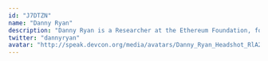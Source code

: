 ```yaml
---
id: "J7DTZN"
name: "Danny Ryan"
description: "Danny Ryan is a Researcher at the Ethereum Foundation, focused on a series of core protocol upgrades aimed to make Ethereum more secure, sustainable, and scalable while retaining decentralization. He is involved with research, spec writing, client development, and general coordination around the project."
twitter: "dannyryan"
avatar: "http://speak.devcon.org/media/avatars/Danny_Ryan_Headshot_RlA2Arp.jpg"
---
```

